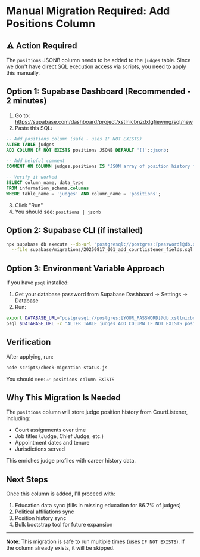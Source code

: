 # Manual Migration Required: Add Positions Column

## ⚠️ Action Required

The `positions` JSONB column needs to be added to the `judges` table. Since we don't have direct SQL execution access via scripts, you need to apply this manually.

## Option 1: Supabase Dashboard (Recommended - 2 minutes)

1. Go to: https://supabase.com/dashboard/project/xstlnicbnzdxlgfiewmg/sql/new
2. Paste this SQL:

```sql
-- Add positions column (safe - uses IF NOT EXISTS)
ALTER TABLE judges
ADD COLUMN IF NOT EXISTS positions JSONB DEFAULT '[]'::jsonb;

-- Add helpful comment
COMMENT ON COLUMN judges.positions IS 'JSON array of position history from CourtListener including court assignments, titles, and tenure dates';

-- Verify it worked
SELECT column_name, data_type
FROM information_schema.columns
WHERE table_name = 'judges' AND column_name = 'positions';
```

3. Click "Run"
4. You should see: `positions | jsonb`

## Option 2: Supabase CLI (if installed)

```bash
npx supabase db execute --db-url "postgresql://postgres:[password]@db.xstlnicbnzdxlgfiewmg.supabase.co:5432/postgres" \
  --file supabase/migrations/20250817_001_add_courtlistener_fields.sql
```

## Option 3: Environment Variable Approach

If you have `psql` installed:

1. Get your database password from Supabase Dashboard → Settings → Database
2. Run:

```bash
export DATABASE_URL="postgresql://postgres:[YOUR_PASSWORD]@db.xstlnicbnzdxlgfiewmg.supabase.co:5432/postgres"
psql $DATABASE_URL -c "ALTER TABLE judges ADD COLUMN IF NOT EXISTS positions JSONB DEFAULT '[]'::jsonb"
```

## Verification

After applying, run:

```bash
node scripts/check-migration-status.js
```

You should see: `✅ positions column EXISTS`

## Why This Migration Is Needed

The `positions` column will store judge position history from CourtListener, including:
- Court assignments over time
- Job titles (Judge, Chief Judge, etc.)
- Appointment dates and tenure
- Jurisdictions served

This enriches judge profiles with career history data.

## Next Steps

Once this column is added, I'll proceed with:
1. Education data sync (fills in missing education for 86.7% of judges)
2. Political affiliations sync
3. Position history sync
4. Bulk bootstrap tool for future expansion

---

**Note**: This migration is safe to run multiple times (uses `IF NOT EXISTS`). If the column already exists, it will be skipped.
